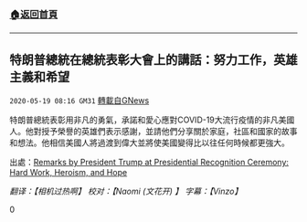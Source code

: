 ###  [:house:返回首頁](https://github.com/ourhimalayas/txt)
---

## 特朗普總統在總統表彰大會上的講話：努力工作，英雄主義和希望
`2020-05-19 08:16 GM31` [轉載自GNews](https://gnews.org/zh-hant/207136/)

特朗普總統表彰用非凡的勇氣，承諾和愛心應對COVID-19大流行疫情的非凡美國人。他對授予榮譽的英雄們表示感謝，並請他們分享關於家庭，社區和國家的故事和想法。他相信美國人將過渡到偉大並將使美國變得比以往任何時候都更強大。

出處：[Remarks by President Trump at Presidential Recognition Ceremony: Hard Work, Heroism, and Hope](https://youtu.be/431CJv9wg2w)

*翻译：【相机过热啊】 校对：【Naomi (文花开) 】 字幕：【Vinzo】*

0
